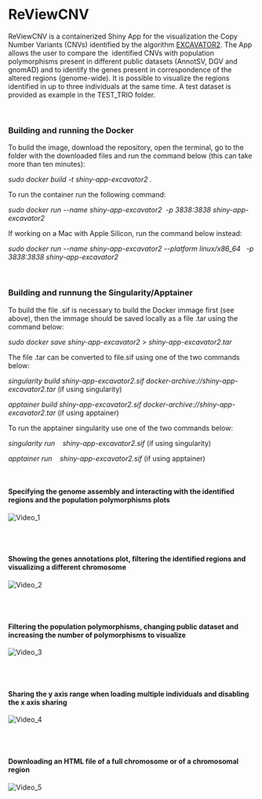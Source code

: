 # ReViewCNV





ReViewCNV is a containerized Shiny App for the visualization the Copy Number Variants (CNVs) identified by the algorithm [EXCAVATOR2](https://pubmed.ncbi.nlm.nih.gov/27507884/). The App allows the user to compare the  identified CNVs with population polymorphisms present in different public datasets (AnnotSV, DGV and gnomAD) and to identify the genes present in correspondence of the altered regions (genome-wide). It is possible to visualize the regions identified in up to three individuals at the same time. A test dataset is provided as example in the TEST_TRIO folder.


<br/>


### Building and running the Docker

To build the image, download the repository, open the terminal, go to the folder with the downloaded files and run the command below (this can take more than ten minutes):

_sudo docker build -t shiny-app-excavator2 ._

To run the container run the following command:

_sudo docker run --name shiny-app-excavator2  -p 3838:3838 shiny-app-excavator2_

If working on a Mac with Apple Silicon, run the command below instead:

_sudo docker run --name shiny-app-excavator2 --platform linux/x86_64   -p 3838:3838 shiny-app-excavator2_ 

<br/>

### Building and runnung the Singularity/Apptainer

To build the file .sif is necessary to build the Docker immage first (see above), then the immage should be saved locally as a file .tar using the command below:

_sudo docker save shiny-app-excavator2 > shiny-app-excavator2.tar_ 

The file .tar can be converted to file.sif using one of the two commands below:

_singularity build shiny-app-excavator2.sif docker-archive://shiny-app-excavator2.tar_ (if using singularity)

_apptainer build shiny-app-excavator2.sif docker-archive://shiny-app-excavator2.tar_ (if using apptainer)

To run the apptainer singularity use one of the two commands below:

_singularity run    shiny-app-excavator2.sif_ (if using singularity)

_apptainer run    shiny-app-excavator2.sif_ (if using apptainer)

<br/>

#### Specifying the genome assembly and interacting with the identified regions and the population polymorphisms plots

![Video_1](https://github.com/ctglab/ReViewCNV/assets/110105172/c0f3ad06-f099-4a71-b962-8d7dfb152513)


<br/><br/>


#### Showing the genes annotations plot, filtering the identified regions and visualizing a different chromosome

![Video_2](https://github.com/ctglab/ReViewCNV/assets/110105172/6c770d9f-b347-4a99-8745-b61ece0def9f)


<br/><br/>

#### Filtering the population polymorphisms, changing public dataset and increasing the number of polymorphisms to visualize

![Video_3](https://github.com/ctglab/ReViewCNV/assets/110105172/27f238ae-884e-4fa8-8fd9-b90be701decd)


<br/><br/>

#### Sharing the y axis range when loading multiple individuals and disabling the x axis sharing

![Video_4](https://github.com/ctglab/ReViewCNV/assets/110105172/8d4d34bc-4eee-4ab9-a8e7-95a5acaa93f7)


<br/><br/>

#### Downloading an HTML file of a full chromosome or of a chromosomal region

![Video_5](https://github.com/ctglab/ReViewCNV/assets/110105172/91823650-ccd4-4a69-a613-10043d012ff4)
